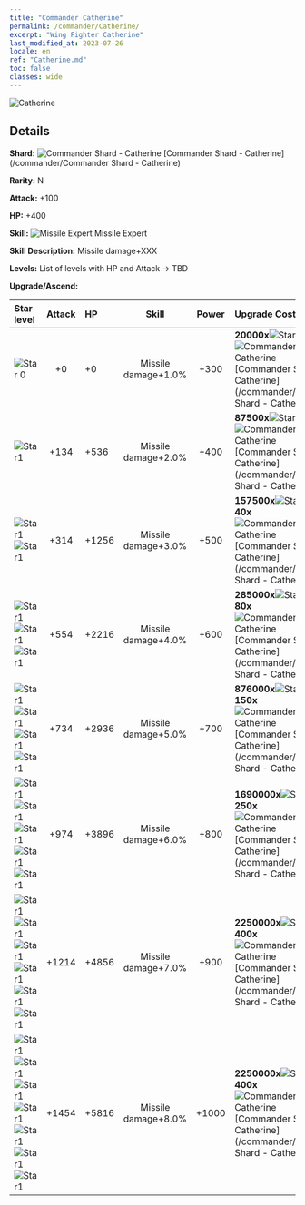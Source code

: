 ```yaml
---
title: "Commander Catherine"
permalink: /commander/Catherine/
excerpt: "Wing Fighter Catherine"
last_modified_at: 2023-07-26
locale: en
ref: "Catherine.md"
toc: false
classes: wide
---
```



 ![Catherine](/images/commander/actor_debris_1.png)

## Details

 **Shard:** ![Commander Shard - Catherine](/images/commander/actor_debris_1_zbsx_img9.png) [Commander Shard - Catherine](/commander/Commander Shard - Catherine) 

 **Rarity:** N 

 **Attack:** +100

 **HP:** +400

 **Skill:** ![Missile Expert](/images/commander/actor_skill_03_p.png) Missile Expert

 **Skill Description:**  Missile damage+XXX

 **Levels:**  List of levels with HP and Attack -> TBD

 **Upgrade/Ascend:**  

  |  Star level | Attack | HP |  Skill | Power | Upgrade Costs |
  |:------|:----:|:------|:-------:|:---------:|:--------------|
  | ![Star 0](/images/s0.png)  | +0  | +0  | Missile damage+1.0%  | +300  | **20000x**![Stars](/images/item/Stars_p.png)[Stars](/item/Stars_2/), **10x**![Commander Shard - Catherine](/images/commander/actor_debris_1_zbsx_img9.png)[Commander Shard - Catherine](/commander/Commander Shard - Catherine) |
  | ![Star1](/images/s1.png)  | +134  | +536  | Missile damage+2.0%  | +400  | **87500x**![Stars](/images/item/Stars_p.png)[Stars](/item/Stars_2/), **20x**![Commander Shard - Catherine](/images/commander/actor_debris_1_zbsx_img9.png)[Commander Shard - Catherine](/commander/Commander Shard - Catherine) |
  | ![Star1](/images/s1.png)![Star1](/images/s1.png)  | +314  | +1256  | Missile damage+3.0%  | +500  | **157500x**![Stars](/images/item/Stars_p.png)[Stars](/item/Stars_2/), **40x**![Commander Shard - Catherine](/images/commander/actor_debris_1_zbsx_img9.png)[Commander Shard - Catherine](/commander/Commander Shard - Catherine) |
  | ![Star1](/images/s1.png)![Star1](/images/s1.png)![Star1](/images/s1.png)  | +554  | +2216  | Missile damage+4.0%  | +600  | **285000x**![Stars](/images/item/Stars_p.png)[Stars](/item/Stars_2/), **80x**![Commander Shard - Catherine](/images/commander/actor_debris_1_zbsx_img9.png)[Commander Shard - Catherine](/commander/Commander Shard - Catherine) |
  | ![Star1](/images/s1.png)![Star1](/images/s1.png)![Star1](/images/s1.png)![Star1](/images/s1.png)  | +734  | +2936  | Missile damage+5.0%  | +700  | **876000x**![Stars](/images/item/Stars_p.png)[Stars](/item/Stars_2/), **150x**![Commander Shard - Catherine](/images/commander/actor_debris_1_zbsx_img9.png)[Commander Shard - Catherine](/commander/Commander Shard - Catherine) |
  | ![Star1](/images/s1.png)![Star1](/images/s1.png)![Star1](/images/s1.png)![Star1](/images/s1.png)![Star1](/images/s1.png)  | +974  | +3896  | Missile damage+6.0%  | +800  | **1690000x**![Stars](/images/item/Stars_p.png)[Stars](/item/Stars_2/), **250x**![Commander Shard - Catherine](/images/commander/actor_debris_1_zbsx_img9.png)[Commander Shard - Catherine](/commander/Commander Shard - Catherine) |
  | ![Star1](/images/s1.png)![Star1](/images/s1.png)![Star1](/images/s1.png)![Star1](/images/s1.png)![Star1](/images/s1.png)![Star1](/images/s1.png)  | +1214  | +4856  | Missile damage+7.0%  | +900  | **2250000x**![Stars](/images/item/Stars_p.png)[Stars](/item/Stars_2/), **400x**![Commander Shard - Catherine](/images/commander/actor_debris_1_zbsx_img9.png)[Commander Shard - Catherine](/commander/Commander Shard - Catherine) |
  | ![Star1](/images/s1.png)![Star1](/images/s1.png)![Star1](/images/s1.png)![Star1](/images/s1.png)![Star1](/images/s1.png)![Star1](/images/s1.png)![Star1](/images/s1.png)  | +1454  | +5816  | Missile damage+8.0%  | +1000  | **2250000x**![Stars](/images/item/Stars_p.png)[Stars](/item/Stars_2/), **400x**![Commander Shard - Catherine](/images/commander/actor_debris_1_zbsx_img9.png)[Commander Shard - Catherine](/commander/Commander Shard - Catherine) |

